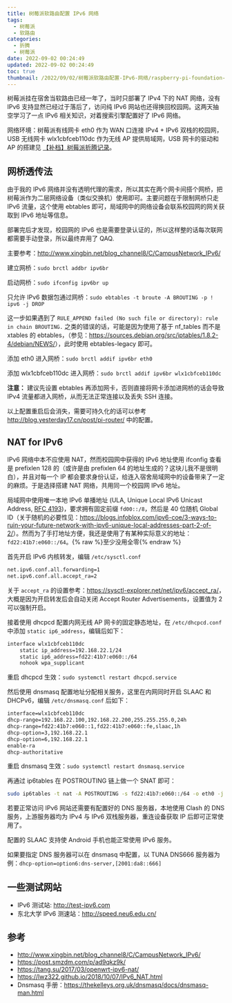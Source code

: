 ```yaml
---
title: 树莓派软路由配置 IPv6 网络
tags:
  - 树莓派
  - 软路由
categories:
  - 折腾
  - 树莓派
date: 2022-09-02 00:24:49
updated: 2022-09-02 00:24:49
toc: true
thumbnail: /2022/09/02/树莓派软路由配置-IPv6-网络/raspberry-pi-foundation-vector-logo.svg
---
```


树莓派挂在宿舍当软路由已经一年了，当时只部署了 IPv4 下的 NAT 网络，没有 IPv6 支持显然已经过于落后了，访问纯 IPv6 网站也还得换回校园网。这两天抽空学习了一点 IPv6 相关知识，对着搜索引擎配置好了 IPv6 网络。

<!-- more -->

网络环境：树莓派有线网卡 eth0 作为 WAN 口连接 IPv4 + IPv6 双栈的校园网，USB 无线网卡 wlx1cbfceb110dc 作为无线 AP 提供局域网，USB 网卡的驱动和 AP 的搭建见 [【补档】树莓派折腾记录](/2021/07/11/【补档】树莓派折腾记录/#使用-USB-网卡)。

## 网桥透传法

由于我的 IPv6 网络并没有透明代理的需求，所以其实在两个网卡间搭个网桥，把树莓派作为二层网络设备（类似交换机）使用即可。主要问题在于限制网桥只走 IPv6 流量，这个使用 ebtables 即可，局域网中的网络设备会联系校园网的网关获取到 IPv6 地址等信息。

部署完后才发现，校园网的 IPv6 也是需要登录认证的，所以这样整的话每次联网都需要手动登录，所以最终弃用了 QAQ.

主要参考：<http://www.xingbin.net/blog_channel8/C/CampusNetwork_IPv6/>

建立网桥：`sudo brctl addbr ipv6br`

启动网桥：`sudo ifconfig ipv6br up`

只允许 IPv6 数据包通过网桥：`sudo ebtables -t broute -A BROUTING -p ! ipv6 -j DROP`

这一步如果遇到了 `RULE_APPEND failed (No such file or directory): rule in chain BROUTING.` 之类的错误的话，可能是因为使用了基于 nf_tables 而不是 xtables 的 ebtables，（参见：<https://sources.debian.org/src/iptables/1.8.2-4/debian/NEWS/>），此时使用 ebtables-legacy 即可。

添加 eth0 进入网桥：`sudo brctl addif ipv6br eth0`

添加 wlx1cbfceb110dc 进入网桥：`sudo brctl addif ipv6br wlx1cbfceb110dc`

**注意：** 建议先设置 ebtables 再添加网卡，否则直接将网卡添加进网桥的话会导致 IPv4 流量都进入网桥，从而无法正常连接以及丢失 SSH 连接。

以上配置重启后会消失，需要可持久化的话可以参考 <http://blog.yesterday17.cn/post/pi-router/> 中的配置。

## NAT for IPv6

IPv6 网络中本不应使用 NAT，然而校园网中获得的 IPv6 地址使用 ifconfig 查看是 prefixlen 128 的（或许是由 prefixlen 64 的地址生成的？这块儿我不是很明白），并且对每一个 IP 都会要求身份认证，给连入宿舍局域网中的设备带来了一定的麻烦。于是选择搭建 NAT 网络，共用同一个校园网 IPv6 地址。

局域网中使用唯一本地 IPv6 单播地址 (ULA, Unique Local IPv6 Unicast Address, [RFC 4193](https://www.rfc-editor.org/rfc/rfc4193))，要求拥有固定前缀 `fd00::/8`，然后是 40 位随机 Global ID（关于随机的必要性见：<https://blogs.infoblox.com/ipv6-coe/3-ways-to-ruin-your-future-network-with-ipv6-unique-local-addresses-part-2-of-2/>）。然而为了手打地址方便，我还是使用了有某种实际意义的地址：`fd22:41b7:e060::/64`。{% raw %}<span class="heimu">至少没用全零</span>{% endraw %}

首先开启 IPv6 内核转发，编辑 `/etc/sysctl.conf`

```txt /etc/sysctl.conf
net.ipv6.conf.all.forwarding=1
net.ipv6.conf.all.accept_ra=2
```

关于 `accept_ra` 的设置参考：<https://sysctl-explorer.net/net/ipv6/accept_ra/>，大概是因为开启转发后会自动关闭 Accept Router Advertisements，设置值为 2 可以强制开启。

接着使用 dhcpcd 配置内网无线 AP 网卡的固定静态地址，在 `/etc/dhcpcd.conf` 中添加 `static ip6_address`，编辑后如下：

```txt /etc/dhcpcd.conf
interface wlx1cbfceb110dc
    static ip_address=192.168.22.1/24
    static ip6_address=fd22:41b7:e060::/64
    nohook wpa_supplicant
```

重启 dhcpcd 生效：`sudo systemctl restart dhcpcd.service`

然后使用 dnsmasq 配置地址分配相关服务，这里在内网同时开启 SLAAC 和 DHCPv6，编辑 `/etc/dnsmasq.conf` 后如下：

```txt /etc/dnsmasq.conf
interface=wlx1cbfceb110dc
dhcp-range=192.168.22.100,192.168.22.200,255.255.255.0,24h
dhcp-range=fd22:41b7:e060::1,fd22:41b7:e060::fe,slaac,1h
dhcp-option=3,192.168.22.1
dhcp-option=6,192.168.22.1
enable-ra
dhcp-authoritative
```

重启 dnsmasq 生效：`sudo systemctl restart dnsmasq.service`

再通过 ip6tables 在 POSTROUTING 链上做一个 SNAT 即可：

```bash
sudo ip6tables -t nat -A POSTROUTING -s fd22:41b7:e060::/64 -o eth0 -j MASQUERADE
```

若要正常访问 IPv6 网站还需要有配置好的 DNS 服务器，本地使用 Clash 的 DNS 服务，上游服务器均为 IPv4 与 IPv6 双栈服务器，重连设备获取 IP 后即可正常使用了。

配置的 SLAAC 支持使 Android 手机也能正常使用 IPv6 服务。

如果要指定 DNS 服务器可以在 dnsmasq 中配置，以 TUNA DNS666 服务器为例：`dhcp-option=option6:dns-server,[2001:da8::666]`

## 一些测试网站

- IPv6 测试站: <http://test-ipv6.com>
- 东北大学 IPv6 测速站：<http://speed.neu6.edu.cn/>

## 参考

- <http://www.xingbin.net/blog_channel8/C/CampusNetwork_IPv6/>
- <https://post.smzdm.com/p/ad9qkz9k/>
- <https://tang.su/2017/03/openwrt-ipv6-nat/>
- <https://lwz322.github.io/2018/10/07/IPv6_NAT.html>
- Dnsmasq 手册：<https://thekelleys.org.uk/dnsmasq/docs/dnsmasq-man.html>

